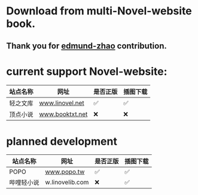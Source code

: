 # Download from multi-Novel-website book.
## Thank you for [edmund-zhao](https://github.com/edmund-zhao/les-novel) contribution.
# current support Novel-website:

| 站点名称 | 网址              | 是否正版 | 插图下载 |
|------|-----------------|------|------|
| 轻之文库 | www.linovel.net | ✅    | ✅    |
| 顶点小说 | www.booktxt.net | ❌    | ❌    |

# planned development

| 站点名称  | 网址              | 是否正版 | 插图下载 |
|-------|-----------------|------|------|
| POPO  | www.popo.tw     | ✅    | ✅    |
| 哔哩轻小说 | w.linovelib.com | ❌    | ✅    |